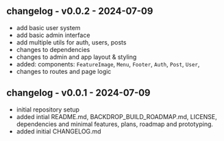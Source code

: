 ## changelog - v0.0.2 - 2024-07-09

- add basic user system
- add basic admin interface
- add multiple utils for auth, users, posts
- changes to dependencies
- changes to admin and app layout & styling
- added: components: `FeatureImage`, `Menu`, `Footer`, `Auth`, `Post`, `User`,
- changes to routes and page logic

<!-- 
URL: https://github.com/andrei0x309/svelte-kit-supa-blog/blob/main/CHANGELOG.md#changelog---v0.0.2---2024-07-11
-->

## changelog - v0.0.1 - 2024-07-09

- initial repository setup
- added intial README.md, BACKDROP_BUILD_ROADMAP.md, LICENSE, dependencies and minimal features, plans, roadmap and prototyping.
- added initial CHANGELOG.md

<!-- 
URL: https://github.com/andrei0x309/svelte-kit-supa-blog/blob/main/CHANGELOG.md#changelog---v0.0.1---2024-07-09
-->

